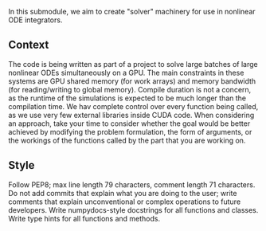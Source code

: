 In this submodule, we aim to create "solver" machinery for use in nonlinear ODE integrators.

## Context
The code is being written as part of a project to solve large batches of large nonlinear ODEs simultaneously on a GPU.
The main constraints in these systems are GPU shared memory (for work arrays) and memory bandwidth (for reading/writing to
global memory). Compile duration is not a concern, as the runtime of the simulations is expected to be much longer than the
compilation time. We hav complete control over every function being called, as we use very few external libraries inside
CUDA code. When considering an approach, take your time to consider whether the goal would be better achieved by modifying
the problem formulation, the form of arguments, or the workings of the functions called by the part that you are working on.

## Style
Follow PEP8; max line length 79 characters, comment length 71 characters. Do not add commits that explain what you are doing 
to the user; write comments that explain unconventional or complex operations to future developers. Write numpydocs-style
docstrings for all functions and classes. Write type hints for all functions and methods.